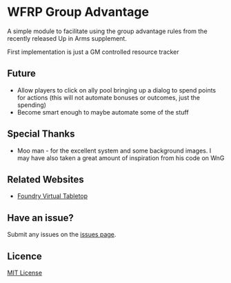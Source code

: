 # WFRP Group Advantage

A simple module to facilitate using the group advantage rules from the recently released Up in Arms supplement. 

First implementation is just a GM controlled resource tracker

## Future

- Allow players to click on ally pool bringing up a dialog to spend points for actions (this will not automate bonuses or outcomes, just the spending)
- Become smart enough to maybe automate some of the stuff


## Special Thanks
- Moo man - for the excellent system and some background images. I may have also taken a great amount of inspiration from his code on WnG

## Related Websites
- [Foundry Virtual Tabletop](https://foundryvtt.com)

## Have an issue?
Submit any issues on the [issues page](https://github.com/jamestaylor0685/WFRP-Group-Advantage/issues).

## Licence
[MIT License](https://github.com/jamestaylor0685/WFRP-Group-Advantage/blob/master/LICENSE)